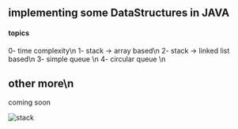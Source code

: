 ## implementing some DataStructures in JAVA
#### topics

0- time complexity\n
1- stack -> array based\n
2- stack -> linked list based\n
3- simple queue \n
4- circular queue \n
## other more\n

coming soon


![stack](https://i.imgur.com/PhF554i.png)
